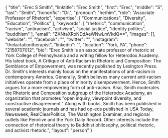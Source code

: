 {
  "title": "Erec S Smith",
  "linktitle": "Erec Smith",
  "first": "Erec",
  "middle": "S",
  "last": "Smith",
  "honorific": "Dr.",
  "pronoun": "he/him",
  "role": "Associate Professor of Rhetoric",
  "expertise": [
    "Communications",
    "Diversity",
    "Education",
    "Politics"
  ],
  "keywords": [
    "rhetoric",
    "communication",
    "racism",
    "antiracism",
    "activism",
    "social justice",
    "identity politics",
    "buddhism"
  ],
  "email": "ZXNtaXRoNDdAeWNwLmVkdQ==",
  "images": [],
  "website": "",
  "facebook": "",
  "twitter": "",
  "instagram": "thelactationtherapist",
  "linkedin": "",
  "location": "York, PA",
  "phone": "2158707012",
  "bio": "Erec Smith is an associate professor of rhetoric at York College of Pennsylvania and a writing fellow for Heterodox Academy. His latest book, A Critique of Anti-Racism in Rhetoric and Composition: The Semblance of Empowerment, was recently published by Lexington Press. Dr. Smith's interests mainly focus on the manifestations of anti-racism in contemporary America. Generally, Smith believes many current anti-racism initiatives operate from a place of minority disempowerment. Hence, Smith argues for a more empowering form of anti-racism.  Also, Smith moderates the Rhetoric and Composition subgroup of the Heterodox Academy, an organization that promotes \"open inquiry, viewpoint diversity, and constructive disagreement.\" Along with books, Smith has been published in several academic journals and has had op-eds published in USA Today, Newsweek, RealClearPolitics, The Washington Examiner, and regional outlets like Pennlive and the York Daily Record. Other interests include the connection of rhetorical theory to Buddhist philosophy, political rhetoric, and activist rhetoric.",
  "layout": "person"
}